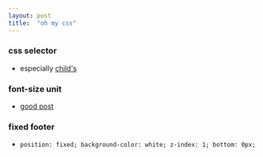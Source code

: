 ```yaml
---
layout: post
title:  "oh my css"
---
```

### css selector
- especially [child's](https://css-tricks.com/useful-nth-child-recipies/)

### font-size unit
- [good post](https://kyleschaeffer.com/css-font-size-em-vs-px-vs-pt-vs-percent)

### fixed footer
- `position: fixed; background-color: white; z-index: 1; bottom: 0px;`